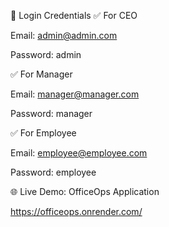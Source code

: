 🔑 Login Credentials
✅ For CEO

Email: admin@admin.com

Password: admin

✅ For Manager

Email: manager@manager.com

Password: manager

✅ For Employee

Email: employee@employee.com

Password: employee

🌐 Live Demo: OfficeOps Application

https://officeops.onrender.com/
